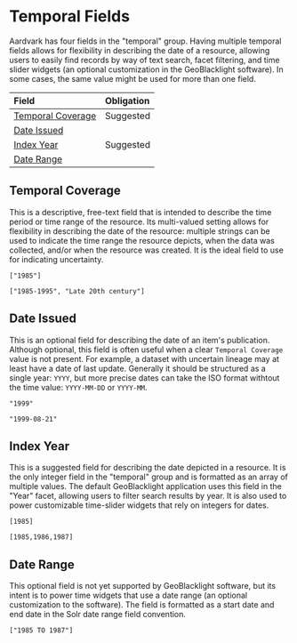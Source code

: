 # Temporal Fields

Aardvark has four fields in the "temporal" group. Having multiple temporal fields allows for flexibility in describing the date of a resource, allowing users to easily find records by way of text search, facet filtering, and time slider widgets (an optional customization in the GeoBlacklight software). In some cases, the same value might be used for more than one field.

| Field                 | Obligation |
|:----------------------|:---------|
| [Temporal Coverage](../ogm-aardvark/#temporal-coverage) | Suggested |
| [Date Issued](../ogm-aardvark/#date-issued)             |           |
| [Index Year](../ogm-aardvark/#index-year)               | Suggested |
| [Date Range](../ogm-aardvark/#date-range)               |           |


## Temporal Coverage
This is a descriptive, free-text field that is intended to describe the time period or time range of the resource. Its multi-valued setting allows for flexibility in describing the date of the resource: multiple strings can be used to indicate the time range the resource depicts, when the data was collected, and/or when the resource was created. It is the ideal field to use for indicating uncertainty.

```
["1985"]
```
```
["1985-1995", "Late 20th century"]
```

## Date Issued
This is an optional field for describing the date of an item's publication. Although optional, this field is often useful when a clear `Temporal Coverage` value is not present. For example, a dataset with uncertain lineage may at least have a date of last update. Generally it should be structured as a single year: `YYYY`, but more precise dates can take the ISO format withtout the time value: `YYYY-MM-DD` or `YYYY-MM`.

```
"1999"
```
```
"1999-08-21"
```

## Index Year
This is a suggested field for describing the date depicted in a resource. It is the only integer field in the "temporal" group and is formatted as an array of multiple values. The default GeoBlacklight application uses this field in the "Year" facet, allowing users to filter search results by year. It is also used to power customizable time-slider widgets that rely on integers for dates.

```
[1985]
```
```
[1985,1986,1987]
```

## Date Range

This optional field is not yet supported by GeoBlacklight software, but its intent is to power time widgets that use a date range (an optional customization to the software). The field is formatted as a start date and end date in the Solr date range field convention.

```
["1985 TO 1987"]
```